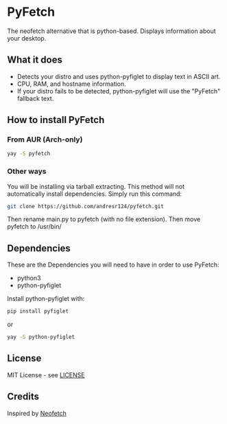 # PyFetch
The neofetch alternative that is python-based. Displays information about your desktop.

## What it does

- Detects your distro and uses python-pyfiglet to display text in ASCII art.
- CPU, RAM, and hostname information.
- If your distro fails to be detected, python-pyfiglet will use the "PyFetch" fallback text.

## How to install PyFetch

### From AUR (Arch-only)
```bash
yay -S pyfetch
```

### Other ways
You will be installing via tarball extracting.
This method will not automatically install dependencies.
Simply run this command:
```bash
git clone https://github.com/andresr124/pyfetch.git
```
Then rename main.py to pyfetch (with no file extension).
Then move pyfetch to /usr/bin/

## Dependencies
These are the Dependencies you will need to have in order to use PyFetch:

- python3
- python-pyfiglet

Install python-pyfiglet with:
```bash
pip install pyfiglet
```
or
```bash
yay -S python-pyfiglet
```

## License
MIT License - see [LICENSE](LICENSE)

## Credits
Inspired by [Neofetch](https://github.com/dylanaraps/neofetch)
